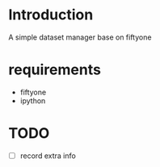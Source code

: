 # Introduction
A simple dataset manager base on fiftyone

# requirements
- fiftyone
- ipython

# TODO
- [ ] record extra info

